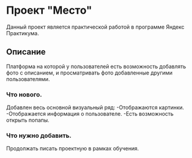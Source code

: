 # Проект "Место" 

Данный проект является практической работой в программе Яндекс Практикума. 

## Описание

Платформа на которой у пользователей есть возможность добавлять фото с описанием, и просматривать фото добавленные другими пользователями.

### Что нового.

Добавлен весь основной визуальный ряд:
-Отображаются картинки.
-Отображается информация о пользователе.
-Есть возможность открыть попапы.

### Что нужно добавить.

Продолжать писать проектную в рамках обучения.

